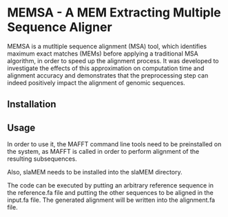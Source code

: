 # MEMSA - A MEM Extracting Multiple Sequence Aligner

MEMSA is a mutltiple sequence alignment (MSA) tool, which identifies maximum exact matches (MEMs) before applying a traditional MSA algorithm, in order to speed up the alignment process. It was developed to investigate the effects of this approximation on computation time and alignment accuracy and demonstrates that the preprocessing step can indeed positively impact the alignment of genomic sequences.

## Installation



## Usage

In order to use it, the MAFFT command line tools need to be preinstalled on the system, as MAFFT is called in order to perform alignment of the resulting subsequences.  

Also, slaMEM needs to be installed into the slaMEM directory.

The code can be executed by putting an arbitrary reference sequence in the reference.fa file and putting the other sequences to be aligned in the input.fa file. The generated alignment will be written into the alignment.fa file.
